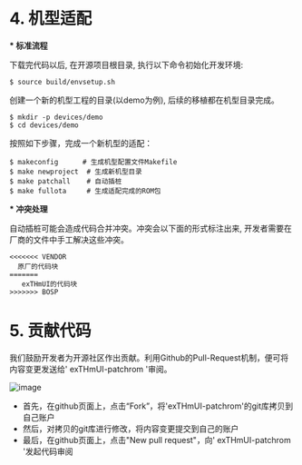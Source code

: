 # 4. 机型适配

<b>* 标准流程</b>

下载完代码以后, 在开源项目根目录, 执行以下命令初始化开发环境: 

    $ source build/envsetup.sh

创建一个新的机型工程的目录(以demo为例), 后续的移植都在机型目录完成。

    $ mkdir -p devices/demo
    $ cd devices/demo

按照如下步骤，完成一个新机型的适配：

    $ makeconfig      # 生成机型配置文件Makefile
    $ make newproject  # 生成新机型目录
    $ make patchall    # 自动插桩
    $ make fullota     # 生成适配完成的ROM包


<b>* 冲突处理</b>

自动插桩可能会造成代码合并冲突。冲突会以下面的形式标注出来, 开发者需要在厂商的文件中手工解决这些冲突。

    <<<<<<< VENDOR
      原厂的代码块
    =======
       exTHmUI的代码块
    >>>>>>> BOSP


# 5. 贡献代码

我们鼓励开发者为开源社区作出贡献。利用Github的Pull-Request机制，便可将内容变更发送给' exTHmUI-patchrom '审阅。

![image](github-pull-request.png)

- 首先，在github页面上，点击“Fork”，将'exTHmUI-patchrom'的git库拷贝到自己账户
- 然后，对拷贝的git库进行修改，将内容变更提交到自己的账户
- 最后，在github页面上，点击"New pull request"，向' exTHmUI-patchrom '发起代码审阅



